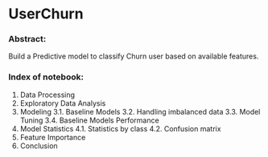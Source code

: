 # UserChurn

### Abstract:
Build a Predictive model to classify Churn user based on available features.

### Index of notebook:
1. Data Processing
2. Exploratory Data Analysis
3. Modeling
3.1. Baseline Models
3.2. Handling imbalanced data
3.3. Model Tuning
3.4. Baseline Models Performance
4. Model Statistics
4.1. Statistics by class
4.2. Confusion matrix
5. Feature Importance
6. Conclusion
